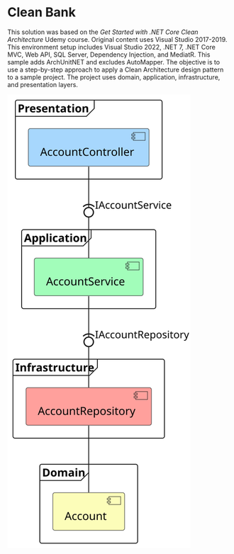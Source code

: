 # Clean Bank
This solution was based on the _Get Started with .NET Core Clean Architecture_ Udemy course. 
Original content uses Visual Studio 2017-2019.  
This environment setup includes Visual Studio 2022, .NET 7, .NET Core MVC, Web API, SQL Server, Dependency Injection, and MediatR.
This sample adds ArchUnitNET and excludes AutoMapper.
The objective is to use a step-by-step approach to apply a Clean Architecture design pattern to a sample project.
The project uses domain, application, infrastructure, and presentation layers. 

![Account Component Diagram](./Bank.Diagram/Account/Account.svg "Account")